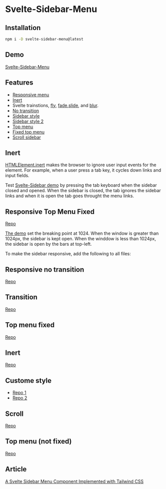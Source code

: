 # Svelte-Sidebar-Menu

## Installation

```sh
npm i -D svelte-sidebar-menu@latest
```

## Demo

[Svelte-Sidebar-Menu](https://svelte-sidebar.vercel.app/)

## Features

- [Responsive menu](https://svelte-sidebar.vercel.app/responsive/top-fix)
- [Inert](https://svelte-sidebar.vercel.app/inert)
- Svelte trainstions, [fly](https://svelte-sidebar.vercel.app/transitions/fly), [fade](https://svelte-sidebar.vercel.app/transitions/fade),[slide](https://svelte-sidebar.vercel.app/transitions/slide), and [blur](https://svelte-sidebar.vercel.app/responsive-transition/blur).
- [No transition](https://svelte-sidebar.vercel.app/responsive-no-transition/top-fix)
- [Sidebar style](https://svelte-sidebar.vercel.app/sidebar-custom-style)
- [Sidebar style 2](https://svelte-sidebar.vercel.app/multi-custom-style)
- [Top menu](https://svelte-sidebar.vercel.app/sidebar-topmenu)
- [Fixed top menu](https://svelte-sidebar.vercel.app/fixed-menu)
- [Scroll sidebar](https://svelte-sidebar.vercel.app/scroll-sidebar)

## Inert

[HTMLElement.inert](https://developer.mozilla.org/en-US/docs/Web/API/HTMLElement/inert) makes the browser to ignore user input events for the element. For example, when a user press a tab key, it cycles down links and input fields.

Test [Svelte-Sidebar demo](https://svelte-sidebar.vercel.app/inert) by pressing the tab keyboard when the sidebar closed and opened. When the sidebar is closed, the tab ignores the sidebar links and when it is open the tab goes throught the menu links.

## Responsive Top Menu Fixed

[Repo](https://github.com/shinokada/svelte-sidebar/tree/main/src/routes/responsive)

[The demo](https://svelte-sidebar.vercel.app/responsive/top-fix) set the breaking point at 1024. When the window is greater than 1024px, the sidebar is kept open. When the winddow is less than 1024px, the sidebar is open by the bars at top-left.

To make the sidebar responsive, add the following to all files:

## Responsive no transition

[Repo](https://github.com/shinokada/svelte-sidebar/tree/main/src/routes/responsive-no-transition)

## Transition

[Repo](https://github.com/shinokada/svelte-sidebar/tree/main/src/routes/transitions)

## Top menu fixed

[Repo](https://github.com/shinokada/svelte-sidebar/blob/main/src/routes/fixed-menu.svelte)

## Inert

[Repo](https://github.com/shinokada/svelte-sidebar/blob/main/src/routes/inert.svelte)

## Custome style

- [Repo 1](https://github.com/shinokada/svelte-sidebar/blob/main/src/routes/multi-custom-style.svelte)
- [Repo 2](https://github.com/shinokada/svelte-sidebar/blob/main/src/routes/sidebar-custom-style.svelte)

## Scroll

[Repo](https://github.com/shinokada/svelte-sidebar/blob/main/src/routes/scroll-sidebar.svelte)

## Top menu (not fixed)

[Repo](https://github.com/shinokada/svelte-sidebar/blob/main/src/routes/topmenu.svelte)

## Article

[A Svelte Sidebar Menu Component Implemented with Tailwind CSS](https://medium.com/mkdir-awesome/a-svelte-sidebar-menu-component-implemented-with-tailwind-css-c039b23010e)